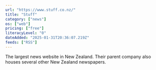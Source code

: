 ```yaml
---
url: "https://www.stuff.co.nz/"
title: "Stuff"
category: ["news"]
os: ["web"]
pricing: ["free"]
literacyLevel: "0"
dateAdded: "2025-01-31T20:36:07.219Z"
feeds: ["RSS"]
---
```


The largest news website in New Zealand. Their parent company also houses several other New Zealand newspapers.
